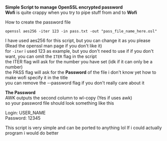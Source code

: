 **Simple Script to manage OpenSSL encrypted password**  
**Wofi** is quite crappy when you try to pipe stuff from and to **Wofi**  
  
How to create the password file  
  
```openssl aes256 -iter 123 -in pass.txt -out "pass_file_name_here.osl"```  

I have used aes256 for this script, but you can change it as you please (Read the openssl man page if you don't like it)  
for ```-iter``` i used 123 as example, but you don't need to use if if you don't want, you can omit the ```ITER``` flag in the script  
the ITER flag will ask for the number you have set (idk if it can only be a number)  
the PASS flag will ask for the **Password** of the file
i don't know yet how to make wofi specify it in the title  
you can remove the --password flag if you don't really care about it

**The Password**  
AWK outputs the second column to wl-copy (Yes if uses awk)  
so your password file should look something like this  

Login: USER_NAME  
Password: 12345  

This script is very simple and can be ported to anything lol
If i could actually program i would do better
